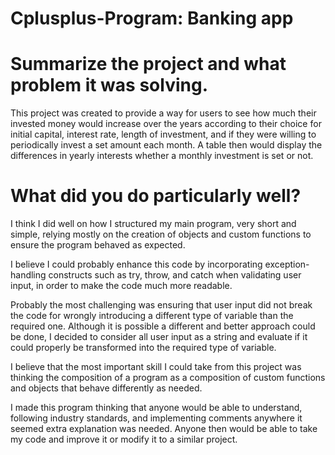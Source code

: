 # Cplusplus-Program: Banking app

# Summarize the project and what problem it was solving.  
  This project was created to provide a way for users to see how much their invested money would increase over the years according to their choice for initial
  capital, interest rate, length of investment, and if they were willing to periodically invest a set amount each month.
  A table then would display the differences in yearly interests whether a monthly investment is set or not.

# What did you do particularly well?
  I think I did well on how I structured my main program, very short and simple, relying mostly on the creation of objects and custom functions to ensure the
  program behaved as expected.

  I believe I could probably enhance this code by incorporating exception-handling constructs such as try, throw, and catch when validating user input, in order
  to make the code much more readable.

  Probably the most challenging was ensuring that user input did not break the code for wrongly introducing a different type of variable than the required one.
  Although it is possible a different and better approach could be done, I decided to consider all user input as a string and evaluate if it could properly be
  transformed into the required type of variable.

  I believe that the most important skill I could take from this project was thinking the composition of a program as a composition of custom functions and objects 
  that behave differently as needed. 

  I made this program thinking that anyone would be able to understand, following industry standards, and implementing comments anywhere it seemed extra explanation
  was needed. Anyone then would be able to take my code and improve it or modify it to a similar project.
